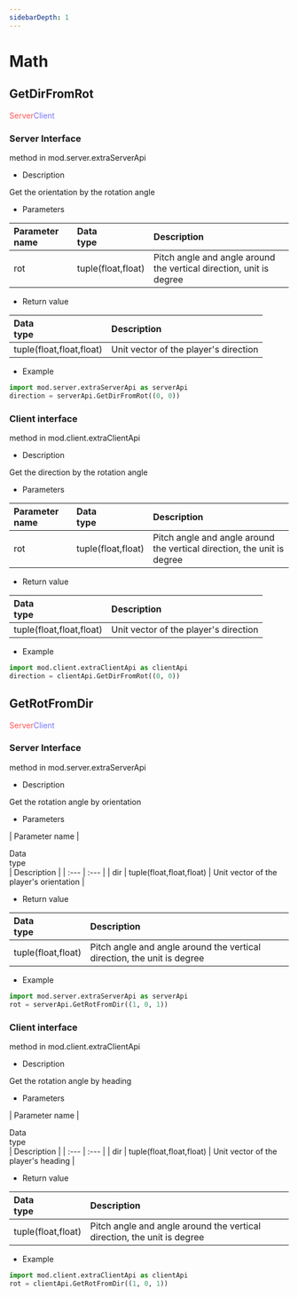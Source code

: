 ```yaml
--- 
sidebarDepth: 1 
--- 
```

# Math 

## GetDirFromRot 

<span style="display:inline;color:#ff5555">Server</span><span style="display:inline;color:#7575f9">Client</span> 

### Server Interface 

<span id="s0"></span> 
method in mod.server.extraServerApi 

- Description 

Get the orientation by the rotation angle 

- Parameters 

| Parameter name | <div style="width: 4em">Data type</div> | Description | 
| :--- | :--- | :--- | 
| rot | tuple(float,float) | Pitch angle and angle around the vertical direction, unit is degree | 

- Return value 

| <div style="width: 4em">Data type</div> | Description | 
| :--- | :--- | 
| tuple(float,float,float) | Unit vector of the player's direction | 

- Example 

```python 
import mod.server.extraServerApi as serverApi 
direction = serverApi.GetDirFromRot((0, 0)) 
``` 

### Client interface 

<span id="c0"></span> 
method in mod.client.extraClientApi 

- Description 

Get the direction by the rotation angle 

- Parameters 


| Parameter name | <div style="width: 4em">Data type</div> | Description | 
| :--- | :--- | :--- | 
| rot | tuple(float,float) | Pitch angle and angle around the vertical direction, the unit is degree | 

- Return value 

| <div style="width: 4em">Data type</div> | Description | 
| :--- | :--- | 
| tuple(float,float,float) | Unit vector of the player's direction | 

- Example 

```python 
import mod.client.extraClientApi as clientApi 
direction = clientApi.GetDirFromRot((0, 0)) 
``` 

## GetRotFromDir 

<span style="display:inline;color:#ff5555">Server</span><span style="display:inline;color:#7575f9">Client</span> 

### Server Interface 

<span id="s0"></span> 
method in mod.server.extraServerApi 

- Description 

Get the rotation angle by orientation 

- Parameters 

| Parameter name | <div style="width: 4em">Data type</div> | Description | 
| :--- | :--- | 
| dir | tuple(float,float,float) | Unit vector of the player's orientation | 

- Return value 

| <div style="width: 4em">Data type</div> | Description | 
| :--- | :--- | 
| tuple(float,float) | Pitch angle and angle around the vertical direction, the unit is degree | 

- Example

```python
import mod.server.extraServerApi as serverApi
rot = serverApi.GetRotFromDir((1, 0, 1))
```



### Client interface 

<span id="c0"></span> 
method in mod.client.extraClientApi 

- Description 

Get the rotation angle by heading 

- Parameters 

| Parameter name | <div style="width: 4em">Data type</div> | Description | 
| :--- | :--- | 
| dir | tuple(float,float,float) | Unit vector of the player's heading | 

- Return value 

| <div style="width: 4em">Data type</div> | Description | 
| :--- | :--- | 
| tuple(float,float) | Pitch angle and angle around the vertical direction, the unit is degree | 

- Example 

```python 
import mod.client.extraClientApi as clientApi 
rot = clientApi.GetRotFromDir((1, 0, 1))
```